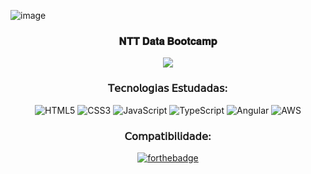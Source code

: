 ![image](https://user-images.githubusercontent.com/80232643/205412483-420042e3-9de2-4663-ae7c-9ca096deb4d9.png)

<div align="center">
<h3>𝐍𝐓𝐓 𝐃𝐚𝐭𝐚 𝐁𝐨𝐨𝐭𝐜𝐚𝐦𝐩</h3>
</div>


<div align="center">
  <div>
    <img src="https://media1.giphy.com/media/37Md3lHS7s6k2tHIp7/giphy.gif?cid=790b76113a6fbc413118139fbf91deac92a4faeb985190ad&rid=giphy.gif&ct=g" align="center">
  </div>
</div>


<div align="center">
<h3>𝖳𝖾𝖼𝗇𝗈𝗅𝗈𝗀𝗂𝖺𝗌 𝖤𝗌𝗍𝗎𝖽𝖺𝖽𝖺𝗌:</h3> 

![HTML5](https://img.shields.io/badge/html5-%23E34F26.svg?style=for-the-badge&logo=html5&logoColor=white)
![CSS3](https://img.shields.io/badge/css3-%231572B6.svg?style=for-the-badge&logo=css3&logoColor=white)
![JavaScript](https://img.shields.io/badge/javascript-%23323330.svg?style=for-the-badge&logo=javascript&logoColor=%23F7DF1E)
![TypeScript](https://img.shields.io/badge/typescript-%23007ACC.svg?style=for-the-badge&logo=typescript&logoColor=white)
![Angular](https://img.shields.io/badge/angular-%23DD0031.svg?style=for-the-badge&logo=angular&logoColor=white)
![AWS](https://img.shields.io/badge/AWS-%23FF9900.svg?style=for-the-badge&logo=amazon-aws&logoColor=white)
</div>

<div align="center">
<h3>𝖢𝗈𝗆𝗉𝖺𝗍𝗂𝖻𝗂𝗅𝗂𝖽𝖺𝖽𝖾:</h3>

[![forthebadge](https://forthebadge.com/images/badges/compatibility-club-penguin.svg)](https://forthebadge.com)
<div>
